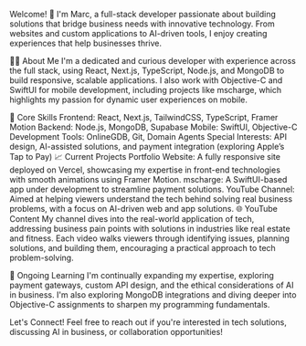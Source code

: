 Welcome! 👋 I'm Marc, a full-stack developer passionate about building solutions that bridge business needs with innovative technology. From websites and custom applications to AI-driven tools, I enjoy creating experiences that help businesses thrive.

👨‍💻 About Me
I'm a dedicated and curious developer with experience across the full stack, using React, Next.js, TypeScript, Node.js, and MongoDB to build responsive, scalable applications. I also work with Objective-C and SwiftUI for mobile development, including projects like mscharge, which highlights my passion for dynamic user experiences on mobile.

🔧 Core Skills
Frontend: React, Next.js, TailwindCSS, TypeScript, Framer Motion
Backend: Node.js, MongoDB, Supabase
Mobile: SwiftUI, Objective-C
Development Tools: OnlineGDB, Git, Domain Agents
Special Interests: API design, AI-assisted solutions, and payment integration (exploring Apple’s Tap to Pay)
📈 Current Projects
Portfolio Website: A fully responsive site deployed on Vercel, showcasing my expertise in front-end technologies with smooth animations using Framer Motion.
mscharge: A SwiftUI-based app under development to streamline payment solutions.
YouTube Channel: Aimed at helping viewers understand the tech behind solving real business problems, with a focus on AI-driven web and app solutions.
🌐 YouTube Content
My channel dives into the real-world application of tech, addressing business pain points with solutions in industries like real estate and fitness. Each video walks viewers through identifying issues, planning solutions, and building them, encouraging a practical approach to tech problem-solving.

🌱 Ongoing Learning
I'm continually expanding my expertise, exploring payment gateways, custom API design, and the ethical considerations of AI in business. I'm also exploring MongoDB integrations and diving deeper into Objective-C assignments to sharpen my programming fundamentals.

Let's Connect!
Feel free to reach out if you're interested in tech solutions, discussing AI in business, or collaboration opportunities!
